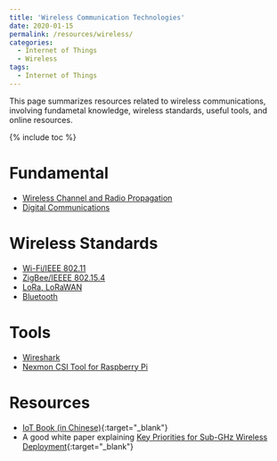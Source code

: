 ```yaml
---
title: 'Wireless Communication Technologies'
date: 2020-01-15
permalink: /resources/wireless/
categories:
  - Internet of Things
  - Wireless
tags:
  - Internet of Things
---
```


This page summarizes resources related to wireless communications, involving fundametal knowledge, wireless standards, useful tools, and online resources.

{% include toc %}

# Fundamental
* [Wireless Channel and Radio Propagation](/resources/wireless/wireless-channel-radio-propagation/)
* [Digital Communications](/resources/wireless/digital-comms/)

# Wireless Standards
* [Wi-Fi/IEEE 802.11](/resources/wireless/wifi/)
* [ZigBee/IEEEE 802.15.4](/resources/wireless/zigbee/)
* [LoRa, LoRaWAN](/resources/wireless/lora-lorawan/)
* [Bluetooth](/resources/wireless/bluetooth/)

# Tools
* [Wireshark](/resources/wireless/wireshark)
* [Nexmon CSI Tool for Raspberry Pi](/resources/wireless/rpi-nexmon-csi/)

# Resources
* [IoT Book (in Chinese)](https://iot-book.github.io/){:target="_blank"}
* A good white paper explaining [Key Priorities for Sub-GHz Wireless Deployment](https://www.silabs.com/documents/public/white-papers/Key-Priorities-for-Sub-GHz-Wireless-Deployments.pdf){:target="_blank"}


